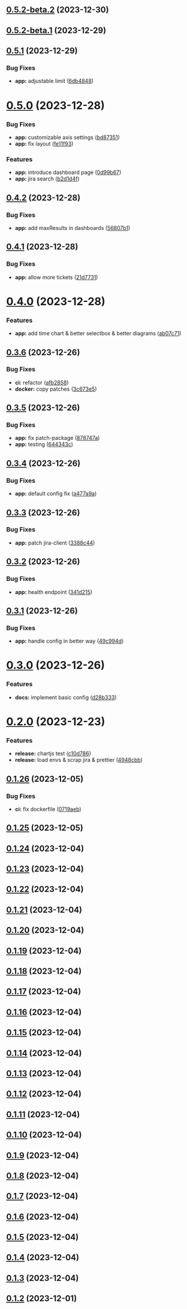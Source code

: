 ## [0.5.2-beta.2](https://github.com/Porok12/epic-jira/compare/v0.5.2-beta.1...v0.5.2-beta.2) (2023-12-30)

## [0.5.2-beta.1](https://github.com/Porok12/epic-jira/compare/v0.5.1...v0.5.2-beta.1) (2023-12-29)

## [0.5.1](https://github.com/Porok12/epic-jira/compare/v0.5.0...v0.5.1) (2023-12-29)


### Bug Fixes

* **app:** adjustable limit ([6db4848](https://github.com/Porok12/epic-jira/commit/6db4848fbacb9b3762774089a5ab1faff4240441))

# [0.5.0](https://github.com/Porok12/epic-jira/compare/v0.4.2...v0.5.0) (2023-12-28)


### Bug Fixes

* **app:** customizable axis settings ([bd87351](https://github.com/Porok12/epic-jira/commit/bd8735157283b9a328ccb81fa62abb58e39fb83d))
* **app:** fix layout ([fe11f93](https://github.com/Porok12/epic-jira/commit/fe11f93fca116c01baef7397cea59f80ba37028b))


### Features

* **app:** introduce dashboard page ([0d99b67](https://github.com/Porok12/epic-jira/commit/0d99b67ae63e13e49e3bf40eee335076774cc2b3))
* **app:** jira search ([b2d1d4f](https://github.com/Porok12/epic-jira/commit/b2d1d4fc2e4dc30e063281b17357a0ff0e6d565d))

## [0.4.2](https://github.com/Porok12/epic-jira/compare/v0.4.1...v0.4.2) (2023-12-28)


### Bug Fixes

* **app:** add maxResults in dashboards ([56807b1](https://github.com/Porok12/epic-jira/commit/56807b118686cfcf8bfa7d36b948c6e9c81e353a))

## [0.4.1](https://github.com/Porok12/epic-jira/compare/v0.4.0...v0.4.1) (2023-12-28)


### Bug Fixes

* **app:** allow more tickets ([21d7731](https://github.com/Porok12/epic-jira/commit/21d77315b6a00a2fc2a2906b300f9cd9a6b3aa4a))

# [0.4.0](https://github.com/Porok12/epic-jira/compare/v0.3.6...v0.4.0) (2023-12-28)


### Features

* **app:** add time chart & better selectbox & better diagrams ([ab07c71](https://github.com/Porok12/epic-jira/commit/ab07c71ad56cebf60a137462164ae3b154aeb19f))

## [0.3.6](https://github.com/Porok12/epic-jira/compare/v0.3.5...v0.3.6) (2023-12-26)


### Bug Fixes

* **ci:** refactor ([afb2858](https://github.com/Porok12/epic-jira/commit/afb28588e3987a43f67a4eebcb4cf0d55f8b3127))
* **docker:** copy patches ([3c673e5](https://github.com/Porok12/epic-jira/commit/3c673e5ab9e532659038c262cc7e5357a3da3baf))

## [0.3.5](https://github.com/Porok12/epic-jira/compare/v0.3.4...v0.3.5) (2023-12-26)


### Bug Fixes

* **app:** fix patch-package ([878747a](https://github.com/Porok12/epic-jira/commit/878747a16bdff173ea07fc0b1b6465b9fdcd8649))
* **app:** testing ([644343c](https://github.com/Porok12/epic-jira/commit/644343c0cd4fd83a1b1a99e6cbe1331124890253))

## [0.3.4](https://github.com/Porok12/epic-jira/compare/v0.3.3...v0.3.4) (2023-12-26)


### Bug Fixes

* **app:** default config fix ([a477a9a](https://github.com/Porok12/epic-jira/commit/a477a9ad44cdf0f8227aeb8ff3e3de56f157986d))

## [0.3.3](https://github.com/Porok12/epic-jira/compare/v0.3.2...v0.3.3) (2023-12-26)


### Bug Fixes

* **app:** patch jira-client ([3388c44](https://github.com/Porok12/epic-jira/commit/3388c444cefd9f5f0c9759c230b2afe22e891c99))

## [0.3.2](https://github.com/Porok12/epic-jira/compare/v0.3.1...v0.3.2) (2023-12-26)


### Bug Fixes

* **app:** health endpoint ([341d215](https://github.com/Porok12/epic-jira/commit/341d2150f79331189c03163fdc0a1cd21f460a6c))

## [0.3.1](https://github.com/Porok12/epic-jira/compare/v0.3.0...v0.3.1) (2023-12-26)


### Bug Fixes

* **app:** handle config in better way ([49c994d](https://github.com/Porok12/epic-jira/commit/49c994d5e0ab2e7529c9f134a46d09a64e8c27d5))

# [0.3.0](https://github.com/Porok12/epic-jira/compare/v0.2.0...v0.3.0) (2023-12-26)


### Features

* **docs:** implement basic config ([d28b333](https://github.com/Porok12/epic-jira/commit/d28b33346ca3111469524c57caa717e606263929))

# [0.2.0](https://github.com/Porok12/epic-jira/compare/v0.1.26...v0.2.0) (2023-12-23)


### Features

* **release:** chartjs test ([c10d786](https://github.com/Porok12/epic-jira/commit/c10d78696fd20cdd0e010a8385987d3d0feda46d))
* **release:** load envs & scrap jira & prettier ([4948cbb](https://github.com/Porok12/epic-jira/commit/4948cbb4de34715467f5c412fca9d2a347b947c9))

## [0.1.26](https://github.com/Porok12/epic-jira/compare/v0.1.25...v0.1.26) (2023-12-05)


### Bug Fixes

* **ci:** fix dockerfile ([0719aeb](https://github.com/Porok12/epic-jira/commit/0719aebe1ac61b1b61ac61622c333be8e7dbff99))

## [0.1.25](https://github.com/Porok12/epic-jira/compare/v0.1.24...v0.1.25) (2023-12-05)

## [0.1.24](https://github.com/Porok12/epic-jira/compare/v0.1.23...v0.1.24) (2023-12-04)

## [0.1.23](https://github.com/Porok12/epic-jira/compare/v0.1.22...v0.1.23) (2023-12-04)

## [0.1.22](https://github.com/Porok12/epic-jira/compare/v0.1.21...v0.1.22) (2023-12-04)

## [0.1.21](https://github.com/Porok12/epic-jira/compare/v0.1.20...v0.1.21) (2023-12-04)

## [0.1.20](https://github.com/Porok12/epic-jira/compare/v0.1.19...v0.1.20) (2023-12-04)

## [0.1.19](https://github.com/Porok12/epic-jira/compare/v0.1.18...v0.1.19) (2023-12-04)

## [0.1.18](https://github.com/Porok12/epic-jira/compare/v0.1.17...v0.1.18) (2023-12-04)

## [0.1.17](https://github.com/Porok12/epic-jira/compare/v0.1.16...v0.1.17) (2023-12-04)

## [0.1.16](https://github.com/Porok12/epic-jira/compare/v0.1.15...v0.1.16) (2023-12-04)

## [0.1.15](https://github.com/Porok12/epic-jira/compare/v0.1.14...v0.1.15) (2023-12-04)

## [0.1.14](https://github.com/Porok12/epic-jira/compare/v0.1.13...v0.1.14) (2023-12-04)

## [0.1.13](https://github.com/Porok12/epic-jira/compare/v0.1.12...v0.1.13) (2023-12-04)

## [0.1.12](https://github.com/Porok12/epic-jira/compare/v0.1.11...v0.1.12) (2023-12-04)

## [0.1.11](https://github.com/Porok12/epic-jira/compare/v0.1.10...v0.1.11) (2023-12-04)

## [0.1.10](https://github.com/Porok12/epic-jira/compare/v0.1.9...v0.1.10) (2023-12-04)

## [0.1.9](https://github.com/Porok12/epic-jira/compare/v0.1.8...v0.1.9) (2023-12-04)

## [0.1.8](https://github.com/Porok12/epic-jira/compare/v0.1.7...v0.1.8) (2023-12-04)

## [0.1.7](https://github.com/Porok12/epic-jira/compare/v0.1.6...v0.1.7) (2023-12-04)

## [0.1.6](https://github.com/Porok12/epic-jira/compare/v0.1.5...v0.1.6) (2023-12-04)

## [0.1.5](https://github.com/Porok12/epic-jira/compare/v0.1.4...v0.1.5) (2023-12-04)

## [0.1.4](https://github.com/Porok12/epic-jira/compare/v0.1.3...v0.1.4) (2023-12-04)

## [0.1.3](https://github.com/Porok12/epic-jira/compare/v0.1.2...v0.1.3) (2023-12-04)

## [0.1.2](https://github.com/Porok12/epic-jira/compare/v0.1.1...v0.1.2) (2023-12-01)
